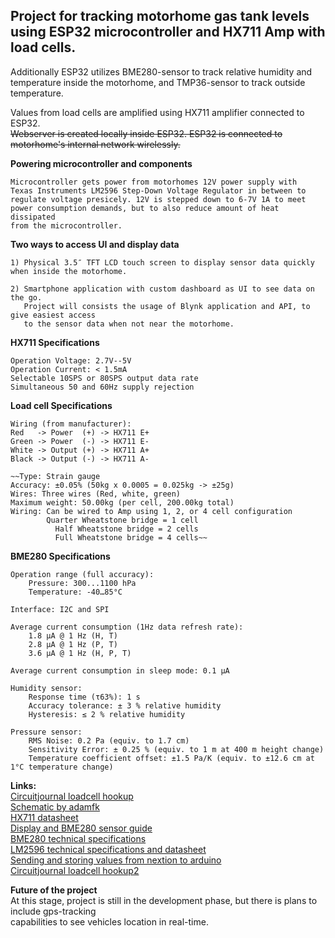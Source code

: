 ## Project for tracking motorhome gas tank levels using ESP32 microcontroller and HX711 Amp with load cells.

Additionally ESP32 utilizes BME280-sensor to track relative humidity and temperature inside the motorhome, and
TMP36-sensor to track outside temperature.
  
Values from load cells are amplified using HX711 amplifier connected to ESP32.  
~~Webserver is created locally inside ESP32.
ESP32 is connected to motorhome's internal network wirelessly.~~

 **Powering microcontroller and components**
    
    Microcontroller gets power from motorhomes 12V power supply with   
    Texas Instruments LM2596 Step-Down Voltage Regulator in between to   
    regulate voltage presicely. 12V is stepped down to 6-7V 1A to meet  
    power consumption demands, but to also reduce amount of heat dissipated  
    from the microcontroller.  
    
 **Two ways to access UI and display data**  
    
    1) Physical 3.5″ TFT LCD touch screen to display sensor data quickly when inside the motorhome.  
       
    2) Smartphone application with custom dashboard as UI to see data on the go.
       Project will consists the usage of Blynk application and API, to give easiest access 
       to the sensor data when not near the motorhome.

 
 **HX711 Specifications** 

    Operation Voltage: 2.7V--5V
    Operation Current: < 1.5mA
    Selectable 10SPS or 80SPS output data rate
    Simultaneous 50 and 60Hz supply rejection
   
 **Load cell Specifications** 

    Wiring (from manufacturer):
	Red   -> Power  (+) -> HX711 E+  
	Green -> Power  (-) -> HX711 E-
	White -> Output (+) -> HX711 A+
	Black -> Output (-) -> HX711 A-

    ~~Type: Strain gauge
    Accuracy: ±0.05% (50kg x 0.0005 = 0.025kg -> ±25g)
    Wires: Three wires (Red, white, green)
    Maximum weight: 50.00kg (per cell, 200.00kg total)
    Wiring: Can be wired to Amp using 1, 2, or 4 cell configuration
            Quarter Wheatstone bridge = 1 cell
              Half Wheatstone bridge = 2 cells
              Full Wheatstone bridge = 4 cells~~
 
 **BME280 Specifications**
  
    Operation range (full accuracy):
        Pressure: 300...1100 hPa
        Temperature: -40…85°C
        
    Interface: I2C and SPI
    
    Average current consumption (1Hz data refresh rate):
        1.8 μA @ 1 Hz (H, T)
        2.8 μA @ 1 Hz (P, T)
        3.6 μA @ 1 Hz (H, P, T)
      
    Average current consumption in sleep mode: 0.1 μA
    
    Humidity sensor:
        Response time (τ63%): 1 s
        Accuracy tolerance: ± 3 % relative humidity
        Hysteresis: ≤ 2 % relative humidity
        
    Pressure sensor:
        RMS Noise: 0.2 Pa (equiv. to 1.7 cm)
        Sensitivity Error: ± 0.25 % (equiv. to 1 m at 400 m height change)
        Temperature coefficient offset: ±1.5 Pa/K (equiv. to ±12.6 cm at 1°C temperature change)
 
 
**Links:**  
[Circuitjournal loadcell hookup](https://circuitjournal.com/50kg-load-cells-with-HX711)  
[Schematic by adamfk](https://easyeda.com/adamfk/hx711-module)  
[HX711 datasheet](https://cdn.sparkfun.com/datasheets/Sensors/ForceFlex/hx711_english.pdf)  
[Display and BME280 sensor guide](https://www.youtube.com/watch?v=eI-4_QyVenw)  
[BME280 technical specifications](https://nettigo.eu/products/module-pressure-humidity-and-temperature-sensor-bosch-bme280)  
[LM2596 technical specifications and datasheet](https://www.ti.com/lit/ds/symlink/lm2596.pdf?ts=1620647119293&ref_url=https%253A%252F%252Fwww.ti.com%252Fproduct%252FLM2596%253Futm_source%253Dgoogle%2526utm_medium%253Dcpc%2526utm_campaign%253Dapp-null-null-GPN_EN-cpc-pf-google-wwe%2526utm_content%253DLM2596%2526ds_k%253DLM2596%2526DCM%253Dyes%2526gclid%253DCj0KCQjws-OEBhCkARIsAPhOkIatRMRxvpGvEbnHPK70zLzYH-hPvPnoEBu_keLb09jnaif96hzVTssaAlA8EALw_wcB%2526gclsrc%253Daw.ds)   
[Sending and storing values from nextion to arduino](https://seithan.com/nextion-projects/send-values-store-them-on-arduino/)   
[Circuitjournal loadcell hookup2](https://circuitjournal.com/four-wire-load-cell-with-HX711)

**Future of the project**  
At this stage, project is still in the development phase, but there is plans to include gps-tracking  
capabilities to see vehicles location in real-time.

